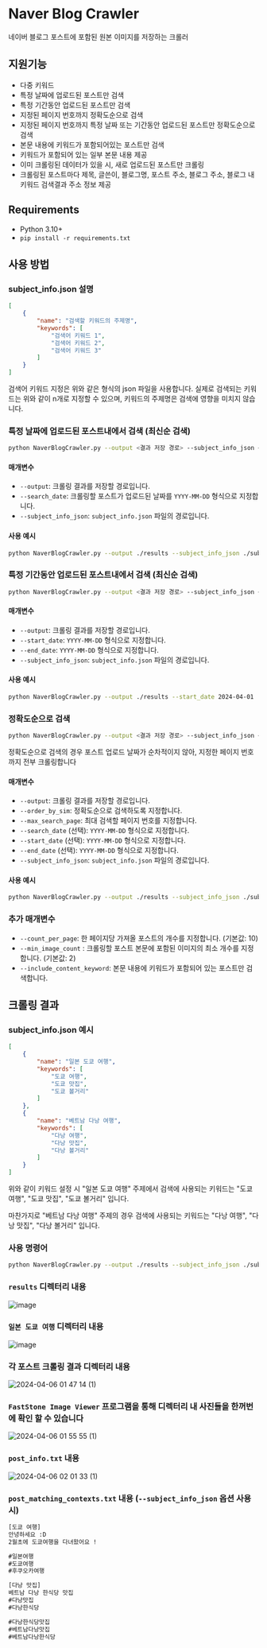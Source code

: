 # Naver Blog Crawler
네이버 블로그 포스트에 포함된 원본 이미지를 저장하는 크롤러

## 지원기능
- 다중 키워드
- 특정 날짜에 업로드된 포스트만 검색
- 특정 기간동안 업로드된 포스트만 검색
- 지정된 페이지 번호까지 정확도순으로 검색
- 지정된 페이지 번호까지 특정 날짜 또는 기간동안 업로드된 포스트만 정확도순으로 검색
- 본문 내용에 키워드가 포함되어있는 포스트만 검색
- 키워드가 포함되어 있는 일부 본문 내용 제공
- 이미 크롤링된 데이터가 있을 시, 새로 업로드된 포스트만 크롤링
- 크롤링된 포스트마다 제목, 글쓴이, 블로그명, 포스트 주소, 블로그 주소, 블로그 내 키워드 검색결과 주소 정보 제공

## Requirements
- Python 3.10+
- `pip install -r requirements.txt`

## 사용 방법
### subject_info.json 설명
```json
[
    {
        "name": "검색할 키워드의 주제명",
        "keywords": [
            "검색어 키워드 1",
            "검색어 키워드 2",
            "검색어 키워드 3"
        ]
    }
]
```
검색어 키워드 지정은 위와 같은 형식의 json 파일을 사용합니다.
실제로 검색되는 키워드는 위와 같이 n개로 지정할 수 있으며, 키워드의 주제명은 검색에 영향을 미치지 않습니다.

### 특정 날짜에 업로드된 포스트내에서 검색 (최신순 검색)
```bash
python NaverBlogCrawler.py --output <결과 저장 경로> --subject_info_json <subject_info.json 파일 경로> --search_date <포스트 업로드 날짜>
```

#### 매개변수
- `--output`: 크롤링 결과를 저장할 경로입니다.
- `--search_date`: 크롤링할 포스트가 업로드된 날짜를 `YYYY-MM-DD` 형식으로 지정합니다.
- `--subject_info_json`: `subject_info.json` 파일의 경로입니다.

#### 사용 예시
```bash
python NaverBlogCrawler.py --output ./results --subject_info_json ./subject_info.json --search_date 2024-04-01
```

### 특정 기간동안 업로드된 포스트내에서 검색 (최신순 검색)
```bash
python NaverBlogCrawler.py --output <결과 저장 경로> --subject_info_json <subject_info.json 파일 경로> --start_date <포스트 업로드 날짜 범위 시작> --end_date <포스트 업로드 날짜 범위 끝>
```

#### 매개변수
- `--output`: 크롤링 결과를 저장할 경로입니다.
- `--start_date`: `YYYY-MM-DD` 형식으로 지정합니다.
- `--end_date`: `YYYY-MM-DD` 형식으로 지정합니다.
- `--subject_info_json`: `subject_info.json` 파일의 경로입니다.

#### 사용 예시
```bash
python NaverBlogCrawler.py --output ./results --start_date 2024-04-01  --subject_info_json ./subject_info.json --end_date 2024-04-05
```

### 정확도순으로 검색
```bash
python NaverBlogCrawler.py --output <결과 저장 경로> --subject_info_json <subject_info.json 파일 경로> --order_by_sim --max_search_page <최대 검색할 페이지 번호>
```
정확도순으로 검색의 경우 포스트 업로드 날짜가 순차적이지 않아, 지정한 페이지 번호까지 전부 크롤링합니다

#### 매개변수
- `--output`: 크롤링 결과를 저장할 경로입니다.
- `--order_by_sim`: 정확도순으로 검색하도록 지정합니다.
- `--max_search_page`: 최대 검색할 페이지 번호를 지정합니다.
- `--search_date` (선택): `YYYY-MM-DD` 형식으로 지정합니다.
- `--start_date` (선택): `YYYY-MM-DD` 형식으로 지정합니다.
- `--end_date` (선택): `YYYY-MM-DD` 형식으로 지정합니다.
- `--subject_info_json`: `subject_info.json` 파일의 경로입니다.

#### 사용 예시
```bash
python NaverBlogCrawler.py --output ./results --subject_info_json ./subject_info.json --order_by_sim --max_search_page 10
```

### 추가 매개변수
- `--count_per_page`: 한 페이지당 가져올 포스트의 개수를 지정합니다. (기본값: 10)
- `--min_image_count` : 크롤링할 포스트 본문에 포함된 이미지의 최소 개수를 지정합니다. (기본값: 2)
- `--include_content_keyword`: 본문 내용에 키워드가 포함되어 있는 포스트만 검색합니다.

## 크롤링 결과
### subject_info.json 예시
```json
[
    {
        "name": "일본 도쿄 여행",
        "keywords": [
            "도쿄 여행",
            "도쿄 맛집",
            "도쿄 볼거리"
        ]
    },
    {
        "name": "베트남 다낭 여행",
        "keywords": [
            "다낭 여행",
            "다낭 맛집",
            "다낭 볼거리"
        ]
    }
]
```
위와 같이 키워드 설정 시 "일본 도쿄 여행" 주제에서 검색에 사용되는 키워드는 "도쿄 여행", "도쿄 맛집", "도쿄 볼거리" 입니다.

마찬가지로 "베트남 다낭 여행" 주제의 경우 검색에 사용되는 키워드는 "다낭 여행", "다낭 맛집", "다낭 볼거리" 입니다.

### 사용 명령어
```bash
python NaverBlogCrawler.py --output ./results --subject_info_json ./subject_info.json --start_date 2024-04-01 --end_date 2024-04-05 --include_content_keyword
```

### `results` 디렉터리 내용
![image](https://github.com/jaebinsim/naver-blog-crawler/assets/36120710/6a47704f-a63a-4f46-8f5a-bcf5f4f7b7e9)

### `일본 도쿄 여행` 디렉터리 내용
![image](https://github.com/jaebinsim/naver-blog-crawler/assets/36120710/e3f25d3d-666b-4989-b2e4-33d732077dd6)

### 각 포스트 크롤링 결과 디렉터리 내용
![2024-04-06 01 47 14 (1)](https://github.com/jaebinsim/naver-blog-crawler/assets/36120710/13ff6aef-0ec3-4184-900f-7b3a5e08b41a)

### `FastStone Image Viewer` 프로그램을 통해 디렉터리 내 사진들을 한꺼번에 확인 할 수 있습니다
![2024-04-06 01 55 55 (1)](https://github.com/jaebinsim/naver-blog-crawler/assets/36120710/abed5f97-bac0-4c9a-ab3b-08a62c8b90ea)

### `post_info.txt` 내용
![2024-04-06 02 01 33 (1)](https://github.com/jaebinsim/naver-blog-crawler/assets/36120710/174e7832-5622-4860-a7ff-f27b32391c96)

### `post_matching_contexts.txt` 내용 (`--subject_info_json` 옵션 사용 시)
```txt
[도쿄 여행]
안녕하세요 :D
2월초에 도쿄여행을 다녀왔어요 !

#일본여행
#도쿄여행
#후쿠오카여행

[다낭 맛집]
베트남 다낭 한식당 맛집
#다낭맛집
#다낭한식당

#다낭한식당맛집
#베트남다낭맛집
#베트남다낭한식당
```